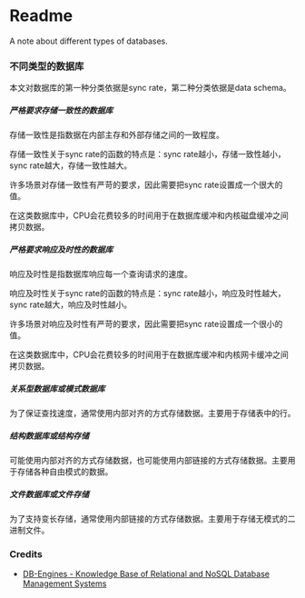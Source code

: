 # Readme
A note about different types of databases.

### 不同类型的数据库

本文对数据库的第一种分类依据是sync rate，第二种分类依据是data schema。

##### 严格要求存储一致性的数据库

存储一致性是指数据在内部主存和外部存储之间的一致程度。

存储一致性关于sync rate的函数的特点是：sync rate越小，存储一致性越小，sync rate越大，存储一致性越大。

许多场景对存储一致性有严苛的要求，因此需要把sync rate设置成一个很大的值。

在这类数据库中，CPU会花费较多的时间用于在数据库缓冲和内核磁盘缓冲之间拷贝数据。

##### 严格要求响应及时性的数据库

响应及时性是指数据库响应每一个查询请求的速度。

响应及时性关于sync rate的函数的特点是：sync rate越小，响应及时性越大，sync rate越大，响应及时性越小。

许多场景对响应及时性有严苛的要求，因此需要把sync rate设置成一个很小的值。

在这类数据库中，CPU会花费较多的时间用于在数据库缓冲和内核网卡缓冲之间拷贝数据。

##### 关系型数据库或模式数据库
为了保证查找速度，通常使用内部对齐的方式存储数据。主要用于存储表中的行。

##### 结构数据库或结构存储
可能使用内部对齐的方式存储数据，也可能使用内部链接的方式存储数据。主要用于存储各种自由模式的数据。

##### 文件数据库或文件存储
为了支持变长存储，通常使用内部链接的方式存储数据。主要用于存储无模式的二进制文件。

### Credits
- [DB-Engines - Knowledge Base of Relational and NoSQL Database Management Systems](https://db-engines.com/)
